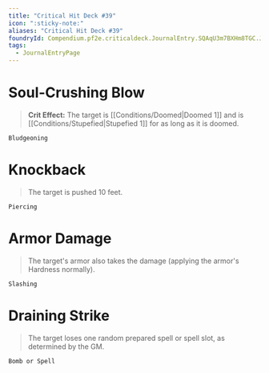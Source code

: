 ```yaml
---
title: "Critical Hit Deck #39"
icon: ":sticky-note:"
aliases: "Critical Hit Deck #39"
foundryId: Compendium.pf2e.criticaldeck.JournalEntry.SQAqU3m7BXHm8TGC.JournalEntryPage.znDpd5Z0k6bq6WCr
tags:
  - JournalEntryPage
---
```

# Soul-Crushing Blow

> **Crit Effect:** The target is [[Conditions/Doomed|Doomed 1]] and is [[Conditions/Stupefied|Stupefied 1]] for as long as it is doomed.

`Bludgeoning`

# Knockback

> The target is pushed 10 feet.

`Piercing`

# Armor Damage

> The target's armor also takes the damage (applying the armor's Hardness normally).

`Slashing`

# Draining Strike

> The target loses one random prepared spell or spell slot, as determined by the GM.

`Bomb or Spell`